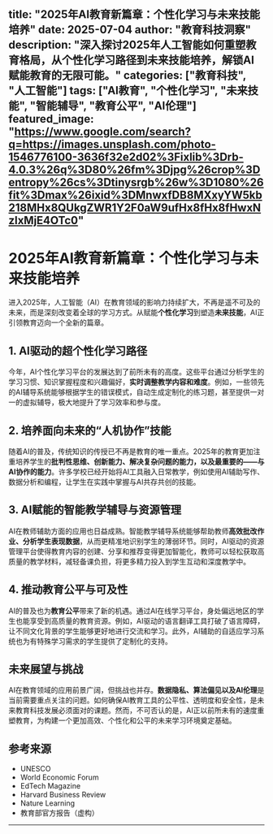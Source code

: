 

## title: "2025年AI教育新篇章：个性化学习与未来技能培养" date: 2025-07-04 author: "教育科技洞察" description: "深入探讨2025年人工智能如何重塑教育格局，从个性化学习路径到未来技能培养，解锁AI赋能教育的无限可能。" categories: ["教育科技", "人工智能"] tags: ["AI教育", "个性化学习", "未来技能", "智能辅导", "教育公平", "AI伦理"] featured\_image: "https://www.google.com/search?q=https://images.unsplash.com/photo-1546776100-3636f32e2d02%3Fixlib%3Drb-4.0.3%26q%3D80%26fm%3Djpg%26crop%3Dentropy%26cs%3Dtinysrgb%26w%3D1080%26fit%3Dmax%26ixid%3DMnwxfDB8MXxyYW5kb218MHx8QUkgZWR1Y2F0aW9ufHx8fHx8fHwxNzIxMjE4OTc0"

# 2025年AI教育新篇章：个性化学习与未来技能培养

进入2025年，人工智能（AI）在教育领域的影响力持续扩大，不再是遥不可及的未来，而是深刻改变着全球的学习方式。从赋能**个性化学习**到塑造**未来技能**，AI正引领教育迈向一个全新的篇章。

## 1\. AI驱动的超个性化学习路径

今年，AI个性化学习平台的发展达到了前所未有的高度。这些平台通过分析学生的学习习惯、知识掌握程度和兴趣偏好，**实时调整教学内容和难度**。例如，一些领先的AI辅导系统能够根据学生的错误模式，自动生成定制化的练习题，甚至提供一对一的虚拟辅导，极大地提升了学习效率和参与度。

## 2\. 培养面向未来的“人机协作”技能

随着AI的普及，传统知识的传授已不再是教育的唯一重点。2025年的教育更加注重培养学生的**批判性思维、创新能力、解决复杂问题的能力，以及最重要的——与AI协作的能力**。许多学校已经开始将AI工具融入日常教学，例如使用AI辅助写作、数据分析和编程，让学生在实践中掌握与AI共存共创的技能。

## 3\. AI赋能的智能教学辅导与资源管理

AI在教师辅助方面的应用也日益成熟。智能教学辅导系统能够帮助教师**高效批改作业、分析学生表现数据**，从而更精准地识别学生的薄弱环节。同时，AI驱动的资源管理平台使得教育内容的创建、分享和推荐变得更加智能化，教师可以轻松获取高质量的教学材料，减轻备课负担，将更多精力投入到学生互动和深度教学中。

## 4\. 推动教育公平与可及性

AI的普及也为**教育公平**带来了新的机遇。通过AI在线学习平台，身处偏远地区的学生也能享受到高质量的教育资源。例如，AI驱动的语言翻译工具打破了语言障碍，让不同文化背景的学生能够更好地进行交流和学习。此外，AI辅助的自适应学习系统也为有特殊学习需求的学生提供了定制化的支持。

## 未来展望与挑战

AI在教育领域的应用前景广阔，但挑战也并存。**数据隐私、算法偏见以及AI伦理**是当前需要重点关注的问题。如何确保AI教育工具的公平性、透明度和安全性，是未来教育科技发展必须面对的课题。然而，不可否认的是，AI正以前所未有的速度重塑教育，为构建一个更加高效、个性化和公平的未来学习环境奠定基础。

## 参考来源

  - UNESCO
  - World Economic Forum
  - EdTech Magazine
  - Harvard Business Review
  - Nature Learning
  - 教育部官方报告（虚构）

-----
